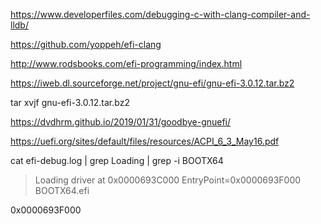 

https://www.developerfiles.com/debugging-c-with-clang-compiler-and-lldb/

https://github.com/yoppeh/efi-clang

http://www.rodsbooks.com/efi-programming/index.html


https://iweb.dl.sourceforge.net/project/gnu-efi/gnu-efi-3.0.12.tar.bz2

tar xvjf gnu-efi-3.0.12.tar.bz2 


https://dvdhrm.github.io/2019/01/31/goodbye-gnuefi/


https://uefi.org/sites/default/files/resources/ACPI_6_3_May16.pdf


cat efi-debug.log | grep Loading | grep -i BOOTX64
> Loading driver at 0x0000693C000 EntryPoint=0x0000693F000 BOOTX64.efi

0x0000693F000